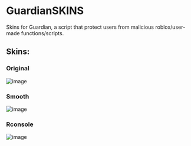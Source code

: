 # GuardianSKINS
Skins for Guardian, a script that protect users from malicious roblox/user-made functions/scripts.

## Skins:

### Original
![image](https://user-images.githubusercontent.com/110772174/234776223-5e48114a-4e31-4c9a-bf9d-f32aa728713d.png)

### Smooth
![image](https://user-images.githubusercontent.com/110772174/234776248-1467668d-665b-4a7f-9b45-a9ac4c53d11c.png)

### Rconsole
![image](https://user-images.githubusercontent.com/110772174/234776258-273e9646-baf4-4e6e-ba94-51cdba17a0fe.png)
